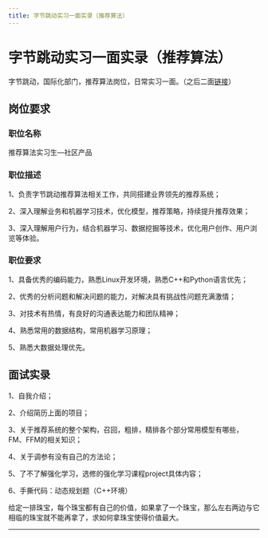 ```yaml
---
title: 字节跳动实习一面实录（推荐算法）
---
```


# 字节跳动实习一面实录（推荐算法）

<script type="text/javascript" src="/include/head.js"></script>

字节跳动，国际化部门，推荐算法岗位，日常实习一面。（之后二面<a href="https://www.dywan.xyz/zone/202112/150001">链接</a>）

## 岗位要求

### 职位名称

推荐算法实习生—社区产品

### 职位描述

1、负责字节跳动推荐算法相关工作，共同搭建业界领先的推荐系统；

2、深入理解业务和机器学习技术，优化模型，推荐策略，持续提升推荐效果；

3、深入理解用户行为，结合机器学习、数据挖掘等技术，优化用户创作、用户浏览等体验。

### 职位要求

1、具备优秀的编码能力，熟悉Linux开发环境，熟悉C++和Python语言优先；

2、优秀的分析问题和解决问题的能力，对解决具有挑战性问题充满激情；

3、对技术有热情，有良好的沟通表达能力和团队精神；

4、熟悉常用的数据结构，常用机器学习原理；

5、熟悉大数据处理优先。

## 面试实录

1、自我介绍；

2、介绍简历上面的项目；

3、关于推荐系统的整个架构，召回，粗排，精排各个部分常用模型有哪些，FM、FFM的相关知识；

4、关于调参有没有自己的方法论；

5、了不了解强化学习，选修的强化学习课程project具体内容；

6、手撕代码：动态规划题（C++环境）

给定一排珠宝，每个珠宝都有自己的价值，如果拿了一个珠宝，那么左右两边与它相临的珠宝就不能再拿了，求如何拿珠宝使得价值最大。

---

<script type="text/javascript" src="/include/tail.js"></script>
